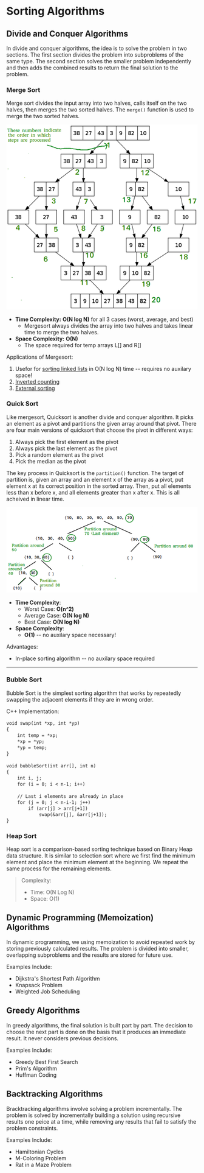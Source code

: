 # Sorting Algorithms

## Divide and Conquer Algorithms
In divide and conquer algorithms, the idea is to solve the problem in two sections. The first section divides the problem into subproblems of the same type. The second section solves the smaller problem independently and then adds the combined results to return the final solution to the problem.

### Merge Sort
Merge sort divides the input array into two halves, calls itself on the two halves, then merges the two sorted halves. The `merge()` function is used to merge the two sorted halves. 

<img src="../img/merge-sort.png"/>

- **Time Complexity:** **O(N log N)** for all 3 cases (worst, average, and best)
  - Mergesort always divides the array into two halves and takes linear time to merge the two halves.
- **Space Complexity:** **O(N)**
  - The space required for temp arrays L[] and R[]

Applications of Mergesort:
1. Usefor for [sorting linked lists](https://www.geeksforgeeks.org/merge-sort-for-linked-list/) in O(N log N) time -- requires no auxilary space!
2. [Inverted counting](https://www.geeksforgeeks.org/counting-inversions/)
3. [External sorting](https://en.wikipedia.org/wiki/External_sorting)


### Quick Sort
Like mergesort, Quicksort is another divide and conquer algorithm. It picks an element as a pivot and partitions the given array around that pivot. There are four main versions of quicksort that choose the pivot in different ways:
  1. Always pick the first element as the pivot
  2. Always pick the last element as the pivot
  3. Pick a random element as the pivot
  4. Pick the median as the pivot

The key process in Quicksort is the `partition()` function. The target of partition is, given an array and an element x of the array as a pivot, put element x at its correct position in the sorted array. Then, put all elements less than x before x, and all elements greater than x after x. This is all acheived in linear time. 

<img src="../img/quick-sort.png"/>

- **Time Complexity**: 
  - Worst Case: **O(n^2)**
  - Average Case: **O(N log N)**
  - Best Case: **O(N log N)**
- **Space Complexity**:
  - **O(1)** -- no auxilary space necessary!

Advantages:
- In-place sorting algorithm -- no auxilary space required
<hr/>

### Bubble Sort

Bubble Sort is the simplest sorting algorithm that works by repeatedly swapping the adjacent elements if they are in wrong order.

C++ Implementation:
```
void swap(int *xp, int *yp)
{
    int temp = *xp;
    *xp = *yp;
    *yp = temp;
}
 
void bubbleSort(int arr[], int n)
{
    int i, j;
    for (i = 0; i < n-1; i++)    
     
    // Last i elements are already in place
    for (j = 0; j < n-i-1; j++)
        if (arr[j] > arr[j+1])
            swap(&arr[j], &arr[j+1]);
}
```

### Heap Sort
Heap sort is a comparison-based sorting technique based on Binary Heap data structure. It is similar to selection sort where we first find the minimum element and place the minimum element at the beginning. We repeat the same process for the remaining elements.

> Complexity:
>   - Time: O(N Log N)
>   - Space: O(1)

## Dynamic Programming (Memoization) Algorithms
In dynamic programming, we using memoization to avoid repeated work by storing previously calculated results. The problem is divided into smaller, overlapping subproblems and the results are stored for future use.

Examples Include:
- Dijkstra's Shortest Path Algorithm
- Knapsack Problem
- Weighted Job Scheduling

## Greedy Algorithms
In greedy algorithms, the final solution is built part by part. The decision to choose the next part is done on the basis that it produces an immediate result. It never considers previous decisions.

Examples Include:
- Greedy Best First Search
- Prim's Algorithm
- Huffman Coding

## Backtracking Algorithms
Bracktracking algorithms involve solving a problem incrementally. The problem is solved by incrementally building a solution using recursive results one peice at a time, while removing any results that fail to satisfy the problem constraints.

Examples Include:
- Hamiltonian Cycles
- M-Coloring Problem
- Rat in a Maze Problem 
